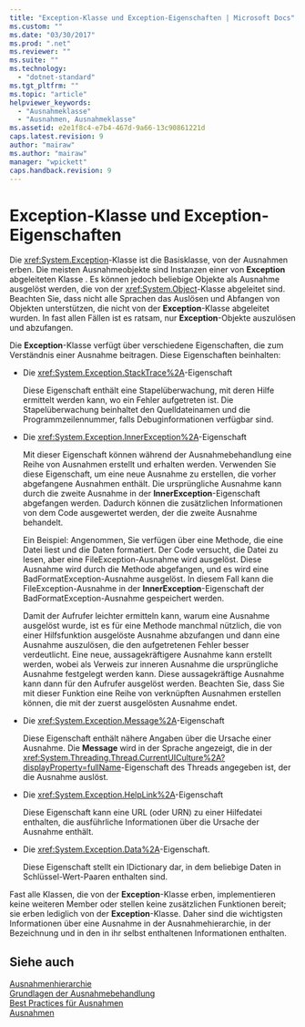 ```yaml
---
title: "Exception-Klasse und Exception-Eigenschaften | Microsoft Docs"
ms.custom: ""
ms.date: "03/30/2017"
ms.prod: ".net"
ms.reviewer: ""
ms.suite: ""
ms.technology: 
  - "dotnet-standard"
ms.tgt_pltfrm: ""
ms.topic: "article"
helpviewer_keywords: 
  - "Ausnahmeklasse"
  - "Ausnahmen, Ausnahmeklasse"
ms.assetid: e2e1f8c4-e7b4-467d-9a66-13c90861221d
caps.latest.revision: 9
author: "mairaw"
ms.author: "mairaw"
manager: "wpickett"
caps.handback.revision: 9
---
```

# Exception-Klasse und Exception-Eigenschaften
Die <xref:System.Exception>\-Klasse ist die Basisklasse, von der Ausnahmen erben.  Die meisten Ausnahmeobjekte sind Instanzen einer von  **Exception** abgeleiteten Klasse . Es können jedoch beliebige Objekte als Ausnahme ausgelöst werden, die von der <xref:System.Object>\-Klasse abgeleitet sind.  Beachten Sie, dass nicht alle Sprachen das Auslösen und Abfangen von Objekten unterstützen, die nicht von der **Exception**\-Klasse abgeleitet wurden.  In fast allen Fällen ist es ratsam, nur **Exception**\-Objekte auszulösen und abzufangen.  
  
 Die **Exception**\-Klasse verfügt über verschiedene Eigenschaften, die zum Verständnis einer Ausnahme beitragen.  Diese Eigenschaften beinhalten:  
  
-   Die <xref:System.Exception.StackTrace%2A>\-Eigenschaft  
  
     Diese Eigenschaft enthält eine Stapelüberwachung, mit deren Hilfe ermittelt werden kann, wo ein Fehler aufgetreten ist.  Die Stapelüberwachung beinhaltet den Quelldateinamen und die Programmzeilennummer, falls Debuginformationen verfügbar sind.  
  
-   Die <xref:System.Exception.InnerException%2A>\-Eigenschaft  
  
     Mit dieser Eigenschaft können während der Ausnahmebehandlung eine Reihe von Ausnahmen erstellt und erhalten werden.  Verwenden Sie diese Eigenschaft, um eine neue Ausnahme zu erstellen, die vorher abgefangene Ausnahmen enthält.  Die ursprüngliche Ausnahme kann durch die zweite Ausnahme in der **InnerException**\-Eigenschaft abgefangen werden. Dadurch können die zusätzlichen Informationen von dem Code ausgewertet werden, der die zweite Ausnahme behandelt.  
  
     Ein Beispiel: Angenommen, Sie verfügen über eine Methode, die eine Datei liest und die Daten formatiert.  Der Code versucht, die Datei zu lesen, aber eine FileException\-Ausnahme wird ausgelöst.  Diese Ausnahme wird durch die Methode abgefangen, und es wird eine BadFormatException\-Ausnahme ausgelöst.  In diesem Fall kann die FileException\-Ausnahme in der **InnerException**\-Eigenschaft der BadFormatException\-Ausnahme gespeichert werden.  
  
     Damit der Aufrufer leichter ermitteln kann, warum eine Ausnahme ausgelöst wurde, ist es für eine Methode manchmal nützlich, die von einer Hilfsfunktion ausgelöste Ausnahme abzufangen und dann eine Ausnahme auszulösen, die den aufgetretenen Fehler besser verdeutlicht.  Eine neue, aussagekräftigere Ausnahme kann erstellt werden, wobei als Verweis zur inneren Ausnahme die ursprüngliche Ausnahme festgelegt werden kann.  Diese aussagekräftige Ausnahme kann dann für den Aufrufer ausgelöst werden.  Beachten Sie, dass Sie mit dieser Funktion eine Reihe von verknüpften Ausnahmen erstellen können, die mit der zuerst ausgelösten Ausnahme endet.  
  
-   Die <xref:System.Exception.Message%2A>\-Eigenschaft  
  
     Diese Eigenschaft enthält nähere Angaben über die Ursache einer Ausnahme.  Die **Message** wird in der Sprache angezeigt, die in der <xref:System.Threading.Thread.CurrentUICulture%2A?displayProperty=fullName>\-Eigenschaft des Threads angegeben ist, der die Ausnahme auslöst.  
  
-   Die <xref:System.Exception.HelpLink%2A>\-Eigenschaft  
  
     Diese Eigenschaft kann eine URL \(oder URN\) zu einer Hilfedatei enthalten, die ausführliche Informationen über die Ursache der Ausnahme enthält.  
  
-   Die <xref:System.Exception.Data%2A>\-Eigenschaft.  
  
     Diese Eigenschaft stellt ein IDictionary dar, in dem beliebige Daten in Schlüssel\-Wert\-Paaren enthalten sind.  
  
 Fast alle Klassen, die von der **Exception**\-Klasse erben, implementieren keine weiteren Member oder stellen keine zusätzlichen Funktionen bereit; sie erben lediglich von der **Exception**\-Klasse.  Daher sind die wichtigsten Informationen über eine Ausnahme in der Ausnahmehierarchie, in der Bezeichnung und in den in ihr selbst enthaltenen Informationen enthalten.  
  
## Siehe auch  
 [Ausnahmenhierarchie](../../../docs/standard/exceptions/exception-hierarchy.md)   
 [Grundlagen der Ausnahmebehandlung](../../../docs/standard/exceptions/exception-handling-fundamentals.md)   
 [Best Practices für Ausnahmen](../../../docs/standard/exceptions/best-practices-for-exceptions.md)   
 [Ausnahmen](../../../docs/standard/exceptions/index.md)